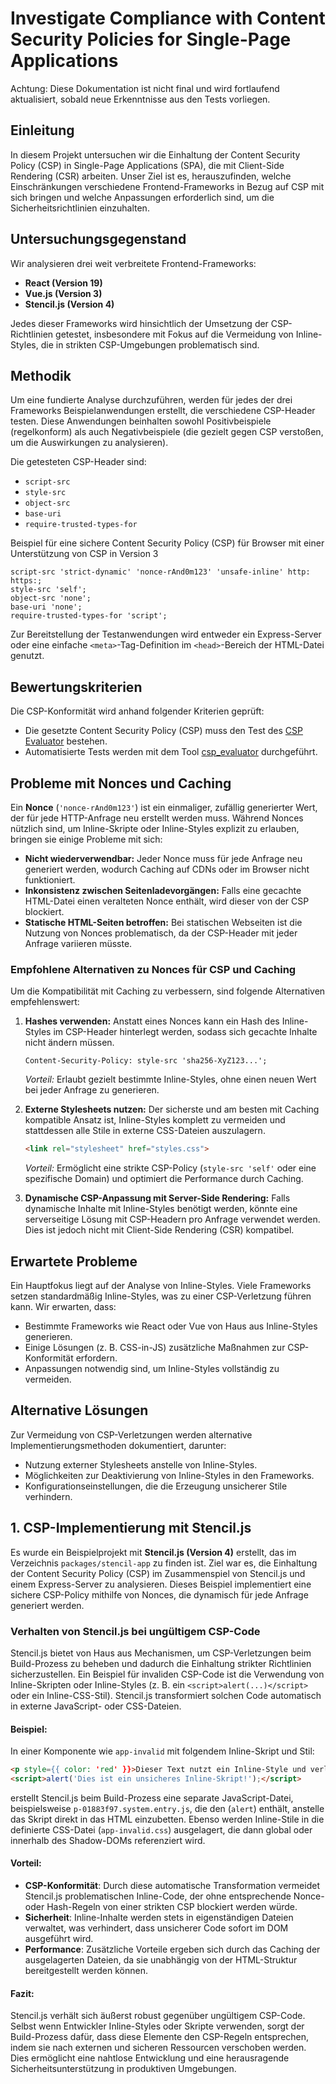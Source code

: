 # Investigate Compliance with Content Security Policies for Single-Page Applications

Achtung: Diese Dokumentation ist nicht final und wird fortlaufend aktualisiert, sobald neue Erkenntnisse aus den Tests vorliegen.

## Einleitung

In diesem Projekt untersuchen wir die Einhaltung der Content Security Policy (CSP) in Single-Page Applications (SPA), die mit Client-Side Rendering (CSR) arbeiten. Unser Ziel ist es, herauszufinden, welche Einschränkungen verschiedene Frontend-Frameworks in Bezug auf CSP mit sich bringen und welche Anpassungen erforderlich sind, um die Sicherheitsrichtlinien einzuhalten.

## Untersuchungsgegenstand

Wir analysieren drei weit verbreitete Frontend-Frameworks:
- **React (Version 19)**
- **Vue.js (Version 3)**
- **Stencil.js (Version 4)**

Jedes dieser Frameworks wird hinsichtlich der Umsetzung der CSP-Richtlinien getestet, insbesondere mit Fokus auf die Vermeidung von Inline-Styles, die in strikten CSP-Umgebungen problematisch sind.

## Methodik

Um eine fundierte Analyse durchzuführen, werden für jedes der drei Frameworks Beispielanwendungen erstellt, die verschiedene CSP-Header testen. Diese Anwendungen beinhalten sowohl Positivbeispiele (regelkonform) als auch Negativbeispiele (die gezielt gegen CSP verstoßen, um die Auswirkungen zu analysieren).

Die getesteten CSP-Header sind:
- `script-src`
- `style-src`
- `object-src`
- `base-uri`
- `require-trusted-types-for`

Beispiel für eine sichere Content Security Policy (CSP) für Browser mit einer Unterstützung von CSP in Version 3

```
script-src 'strict-dynamic' 'nonce-rAnd0m123' 'unsafe-inline' http: https:;
style-src 'self';
object-src 'none';
base-uri 'none';
require-trusted-types-for 'script';
```

Zur Bereitstellung der Testanwendungen wird entweder ein Express-Server oder eine einfache `<meta>`-Tag-Definition im `<head>`-Bereich der HTML-Datei genutzt.

## Bewertungskriterien

Die CSP-Konformität wird anhand folgender Kriterien geprüft:
- Die gesetzte Content Security Policy (CSP) muss den Test des [CSP Evaluator](https://csp-evaluator.withgoogle.com/) bestehen.
- Automatisierte Tests werden mit dem Tool [csp_evaluator](https://www.npmjs.com/package/csp_evaluator) durchgeführt.

## Probleme mit Nonces und Caching

Ein **Nonce** (`'nonce-rAnd0m123'`) ist ein einmaliger, zufällig generierter Wert, der für jede HTTP-Anfrage neu erstellt werden muss. Während Nonces nützlich sind, um Inline-Skripte oder Inline-Styles explizit zu erlauben, bringen sie einige Probleme mit sich:

- **Nicht wiederverwendbar:** Jeder Nonce muss für jede Anfrage neu generiert werden, wodurch Caching auf CDNs oder im Browser nicht funktioniert.
- **Inkonsistenz zwischen Seitenladevorgängen:** Falls eine gecachte HTML-Datei einen veralteten Nonce enthält, wird dieser von der CSP blockiert.
- **Statische HTML-Seiten betroffen:** Bei statischen Webseiten ist die Nutzung von Nonces problematisch, da der CSP-Header mit jeder Anfrage variieren müsste.

### **Empfohlene Alternativen zu Nonces für CSP und Caching**
Um die Kompatibilität mit Caching zu verbessern, sind folgende Alternativen empfehlenswert:

1. **Hashes verwenden:** Anstatt eines Nonces kann ein Hash des Inline-Styles im CSP-Header hinterlegt werden, sodass sich gecachte Inhalte nicht ändern müssen.
   ```http
   Content-Security-Policy: style-src 'sha256-XyZ123...';
   ```
   *Vorteil:* Erlaubt gezielt bestimmte Inline-Styles, ohne einen neuen Wert bei jeder Anfrage zu generieren.

2. **Externe Stylesheets nutzen:** Der sicherste und am besten mit Caching kompatible Ansatz ist, Inline-Styles komplett zu vermeiden und stattdessen alle Stile in externe CSS-Dateien auszulagern.
   ```html
   <link rel="stylesheet" href="styles.css">
   ```
   *Vorteil:* Ermöglicht eine strikte CSP-Policy (`style-src 'self'` oder eine spezifische Domain) und optimiert die Performance durch Caching.

3. **Dynamische CSP-Anpassung mit Server-Side Rendering:** Falls dynamische Inhalte mit Inline-Styles benötigt werden, könnte eine serverseitige Lösung mit CSP-Headern pro Anfrage verwendet werden. Dies ist jedoch nicht mit Client-Side Rendering (CSR) kompatibel.

## Erwartete Probleme

Ein Hauptfokus liegt auf der Analyse von Inline-Styles. Viele Frameworks setzen standardmäßig Inline-Styles, was zu einer CSP-Verletzung führen kann. Wir erwarten, dass:
- Bestimmte Frameworks wie React oder Vue von Haus aus Inline-Styles generieren.
- Einige Lösungen (z. B. CSS-in-JS) zusätzliche Maßnahmen zur CSP-Konformität erfordern.
- Anpassungen notwendig sind, um Inline-Styles vollständig zu vermeiden.

## Alternative Lösungen

Zur Vermeidung von CSP-Verletzungen werden alternative Implementierungsmethoden dokumentiert, darunter:
- Nutzung externer Stylesheets anstelle von Inline-Styles.
- Möglichkeiten zur Deaktivierung von Inline-Styles in den Frameworks.
- Konfigurationseinstellungen, die die Erzeugung unsicherer Stile verhindern.

## 1. CSP-Implementierung mit Stencil.js

Es wurde ein Beispielprojekt mit **Stencil.js (Version 4)** erstellt, das im Verzeichnis `packages/stencil-app` zu finden ist. Ziel war es, die Einhaltung der Content Security Policy (CSP) im Zusammenspiel von Stencil.js und einem Express-Server zu analysieren. Dieses Beispiel implementiert eine sichere CSP-Policy mithilfe von Nonces, die dynamisch für jede Anfrage generiert werden.

### Verhalten von Stencil.js bei ungültigem CSP-Code

Stencil.js bietet von Haus aus Mechanismen, um CSP-Verletzungen beim Build-Prozess zu beheben und dadurch die Einhaltung strikter Richtlinien sicherzustellen. Ein Beispiel für invaliden CSP-Code ist die Verwendung von Inline-Skripten oder Inline-Styles (z. B. ein `<script>alert(...)</script>` oder ein Inline-CSS-Stil). Stencil.js transformiert solchen Code automatisch in externe JavaScript- oder CSS-Dateien.

#### Beispiel:
In einer Komponente wie `app-invalid` mit folgendem Inline-Skript und Stil:
```html
<p style={{ color: 'red' }}>Dieser Text nutzt ein Inline-Style und verletzt die CSP.</p>
<script>alert('Dies ist ein unsicheres Inline-Skript!');</script>
```

erstellt Stencil.js beim Build-Prozess eine separate JavaScript-Datei, beispielsweise `p-01883f97.system.entry.js`, die den (`alert`) enthält, anstelle das Skript direkt in das HTML einzubetten. Ebenso werden Inline-Stile in die definierte CSS-Datei (`app-invalid.css`) ausgelagert, die dann global oder innerhalb des Shadow-DOMs referenziert wird.

#### Vorteil:
- **CSP-Konformität**: Durch diese automatische Transformation vermeidet Stencil.js problematischen Inline-Code, der ohne entsprechende Nonce- oder Hash-Regeln von einer strikten CSP blockiert werden würde.
- **Sicherheit**: Inline-Inhalte werden stets in eigenständigen Dateien verwaltet, was verhindert, dass unsicherer Code sofort im DOM ausgeführt wird.
- **Performance**: Zusätzliche Vorteile ergeben sich durch das Caching der ausgelagerten Dateien, da sie unabhängig von der HTML-Struktur bereitgestellt werden können.

#### Fazit:
Stencil.js verhält sich äußerst robust gegenüber ungültigem CSP-Code. Selbst wenn Entwickler Inline-Styles oder Skripte verwenden, sorgt der Build-Prozess dafür, dass diese Elemente den CSP-Regeln entsprechen, indem sie nach externen und sicheren Ressourcen verschoben werden. Dies ermöglicht eine nahtlose Entwicklung und eine herausragende Sicherheitsunterstützung in produktiven Umgebungen.
